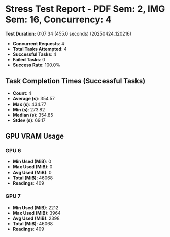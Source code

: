 # Stress Test Report - PDF Sem: 2, IMG Sem: 16, Concurrency: 4

**Test Duration:** 0:07:34 (455.0 seconds) (20250424_120216)

- **Concurrent Requests**: 4
- **Total Tasks Attempted**: 4
- **Successful Tasks**: 4
- **Failed Tasks**: 0
- **Success Rate**: 100.0%

## Task Completion Times (Successful Tasks)

- **Count**: 4
- **Average (s)**: 354.57
- **Max (s)**: 434.77
- **Min (s)**: 273.82
- **Median (s)**: 354.85
- **Stdev (s)**: 69.17

## GPU VRAM Usage

### GPU 6

- **Min Used (MiB)**: 0
- **Max Used (MiB)**: 0
- **Avg Used (MiB)**: 0
- **Total (MiB)**: 46068
- **Readings**: 409

### GPU 7

- **Min Used (MiB)**: 2212
- **Max Used (MiB)**: 3964
- **Avg Used (MiB)**: 2398
- **Total (MiB)**: 46068
- **Readings**: 409


